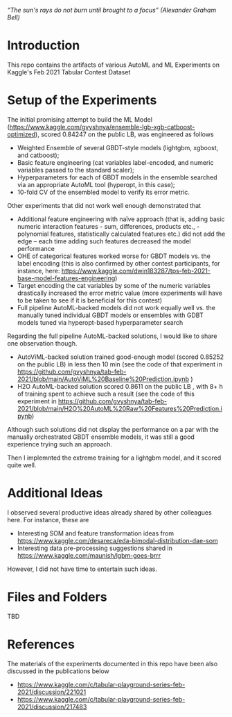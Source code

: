 *“The sun's rays do not burn until brought to a focus” (Alexander Graham Bell)*

# Introduction
This repo contains the artifacts of various AutoML and ML Experiments on Kaggle's Feb 2021 Tabular Contest Dataset

# Setup of the Experiments

The initial promising attempt to build the ML Model (https://www.kaggle.com/gvyshnya/ensemble-lgb-xgb-catboost-optimized), scored 0.84247 on the public LB, was engineered as follows

-	Weighted Ensemble of several GBDT-style models (lightgbm, xgboost, and catboost);
-	Basic feature engineering (cat variables label-encoded, and numeric variables passed to the standard scaler);
-	Hyperparameters for each of GBDT models in the ensemble searched via an appropriate AutoML tool (hyperopt, in this case);
-	10-fold CV of the ensembled model to verify its error metric.

Other experiments that did not work well enough demonstrated that

-	Additional feature engineering with naïve approach (that is, adding basic numeric interaction features - sum, differences, products etc., - polynomial features, statistically calculated features etc.) did not add the edge – each time adding such features decreased the model performance
-	OHE of categorical features worked worse for GBDT models vs. the label encoding (this is also confirmed by other contest participants, for instance, here: https://www.kaggle.com/dwin183287/tps-feb-2021-base-model-features-engineering)
-	Target encoding the cat variables by some of the numeric variables drastically increased the error metric value (more experiments will have to be taken to see if it is beneficial for this contest)
-	Full pipeline AutoML-backed models did not work equally well vs. the manually tuned individual GBDT models or ensembles with GDBT models tuned via hyperopt-based hyperparameter search

Regarding the full pipeline AutoML-backed solutions, I would like to share one observation though. 

-	AutoViML-backed solution trained good-enough model (scored 0.85252 on the public LB) in less then 10 min (see the code of that experiment in https://github.com/gvyshnya/tab-feb-2021/blob/main/AutoViML%20Baseline%20Prediction.ipynb )
-	H2O AutoML-backed solution scored 0.8611 on the public LB , with 8+ h of training spent to achieve such a result (see the code of this experiment in https://github.com/gvyshnya/tab-feb-2021/blob/main/H2O%20AutoML%20Raw%20Features%20Prediction.ipynb) 

Although such solutions did not display the performance on a par with the manually orchestrated GBDT ensemble models, it was still a good experience trying such an approach.

Then I implemnted the extreme training for a lightgbm model, and it scored quite well.

# Additional Ideas
I observed several productive ideas already shared by other colleagues here. For instance, these are
-	Interesting SOM and feature transformation ideas from https://www.kaggle.com/desareca/eda-bimodal-distribution-dae-som
-	Interesting data pre-processing suggestions shared in https://www.kaggle.com/maunish/lgbm-goes-brrr

However, I did not have time to entertain such ideas.

# Files and Folders

TBD

# References

The materials of the experiments documented in this repo have been also discussed in the publications below

- https://www.kaggle.com/c/tabular-playground-series-feb-2021/discussion/221021
- https://www.kaggle.com/c/tabular-playground-series-feb-2021/discussion/217483